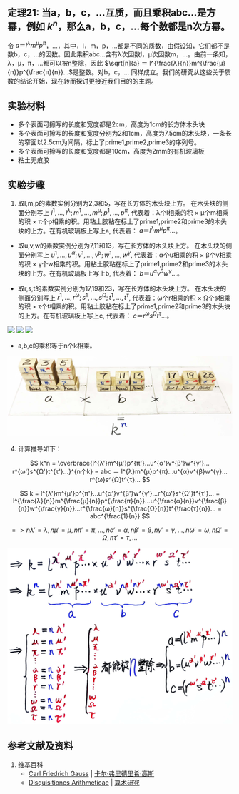## 定理21: 当a，b，c，…互质，而且乘积abc…是方幂，例如 $k^n$，那么a，b，c，…每个数都是n次方幂。

令 $a＝l^λm^μp^π$，…，其中，l，m，p，…都是不同的质数，由假设知，它们都不是数b，c，…的因数。因此乘积abc…含有λ次因数l，μ次因数m，…。由前一条知，λ，μ，π，…都可以被n整除，因此 $\sqrt[n]{a} ＝ l^{\frac{λ}{n}}m^{\frac{μ}{n}}p^{\frac{π}{n}}...$是整数。对b，c，… 同样成立。我们的研究从这些关于质数的结论开始，现在转而探讨更接近我们目的的主题。

## 实验材料

- 多个表面可擦写的长度和宽度都是2cm，高度为1cm的长方体木头块
- 多个表面可擦写的长度和宽度分别为2和1cm，高度为7.5cm的木头块，一条长的窄面以2.5cm为间隔，标上了prime1,prime2,prime3的序列号。
- 多个表面可擦写的长度和宽度都是10cm，高度为2mm的有机玻璃板
- 粘土无痕胶

## 实验步骤

1. 取l,m,p的素数实例分别为2,3和5，写在长方体的木头块上方。
在木头块的侧面分别写上 $l^1,...,l^λ; m^1,...,m^μ; p^1,...,p^π$,
代表着：λ个l相乘的积 × μ个m相乘的积 × π个p相乘的积。用粘土胶粘在标上了prime1,prime2和prime3的木头块的上方。在有机玻璃板上写上a, 代表着： $a＝l^{λ}m^{μ}p^{π}…$。

- 取u,v,w的素数实例分别为7,11和13，写在长方体的木头块上方。
在木头块的侧面分别写上 $u^1,...,u^α; v^1,...,v^β; w^1,...,w^γ$,
代表着：α个u相乘的积 × β个v相乘的积 × γ个w相乘的积。用粘土胶粘在标上了prime1,prime2和prime3的木头块的上方。在有机玻璃板上写上b, 代表着： $b＝u^{α}v^{β}w^{γ}…$。

- 取r,s,t的素数实例分别为17,19和23，写在长方体的木头块上方。
在木头块的侧面分别写上 $r^1,...,r^ω; s^1,...,s^Ω; t^1,...,t^τ$,
代表着：ω个r相乘的积 × Ω个s相乘的积 × τ个t相乘的积。用粘土胶粘在标上了prime1,prime2和prime3的木头块的上方。在有机玻璃板上写上c, 代表着： $c＝r^{ω}s^{Ω}t^{τ}…$。

![](/images/数论/高斯的算术研究中典型的推演实验/章2/定理21/21-1.jpg)
![](/images/数论/高斯的算术研究中典型的推演实验/章2/定理21/21-2.jpg)
![](/images/数论/高斯的算术研究中典型的推演实验/章2/定理21/21-3.jpg)

- a,b,c的乘积等于n个k相乘。

![](/images/数论/高斯的算术研究中典型的推演实验/章2/定理21/21-4.jpg)

4. 计算推导如下：

$$ k^n = \overbrace{l^{λ'}m^{μ'}p^{π'}…u^{α'}v^{β'}w^{γ'}…r^{ω'}s^{Ω'}t^{τ'}…}^{n个k} = abc ＝ l^{λ}m^{μ}p^{π}…u^{α}v^{β}w^{γ}…r^{ω}s^{Ω}t^{τ}… $$ 

$$ k = l^{λ'}m^{μ'}p^{π'}…u^{α'}v^{β'}w^{γ'}…r^{ω'}s^{Ω'}t^{τ'}… = l^{\frac{λ}{n}}m^{\frac{μ}{n}}p^{\frac{π}{n}}…u^{\frac{α}{n}}v^{\frac{β}{n}}w^{\frac{γ}{n}}…r^{\frac{ω}{n}}s^{\frac{Ω}{n}}t^{\frac{τ}{n}}… = abc^{\frac{1}{n}} $$ 

$$ => nλ'= λ, nμ'= μ, nπ'= π,…,nα'= α, nβ'= β, nγ'= γ,…,nω'= ω, nΩ'= Ω, nτ'= τ,… $$

![](/images/数论/高斯的算术研究中典型的推演实验/章2/定理21/21-5.jpg)

## 参考文献及资料

1. 维基百科
	- [Carl Friedrich Gauss](https://en.wikipedia.org/wiki/Carl_Friedrich_Gauss) | [卡尔·弗里德里希·高斯](https://zh.wikipedia.org/wiki/%E5%8D%A1%E7%88%BE%C2%B7%E5%BC%97%E9%87%8C%E5%BE%B7%E9%87%8C%E5%B8%8C%C2%B7%E9%AB%98%E6%96%AF) 
	- [Disquisitiones Arithmeticae](https://en.wikipedia.org/wiki/Disquisitiones_Arithmeticae) | [算术研究](https://zh.wikipedia.org/wiki/算术研究) 



